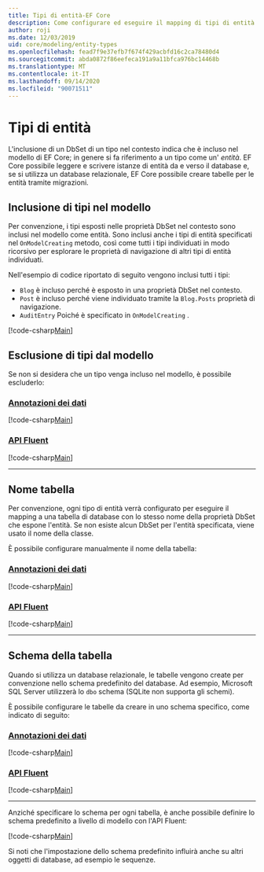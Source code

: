 ```yaml
---
title: Tipi di entità-EF Core
description: Come configurare ed eseguire il mapping di tipi di entità usando Entity Framework Core
author: roji
ms.date: 12/03/2019
uid: core/modeling/entity-types
ms.openlocfilehash: fead7f9e37efb7f674f429acbfd16c2ca78480d4
ms.sourcegitcommit: abda0872f86eefeca191a9a11bfca976bc14468b
ms.translationtype: MT
ms.contentlocale: it-IT
ms.lasthandoff: 09/14/2020
ms.locfileid: "90071511"
---
```

# <a name="entity-types"></a>Tipi di entità

L'inclusione di un DbSet di un tipo nel contesto indica che è incluso nel modello di EF Core; in genere si fa riferimento a un tipo come un' *entità*. EF Core possibile leggere e scrivere istanze di entità da e verso il database e, se si utilizza un database relazionale, EF Core possibile creare tabelle per le entità tramite migrazioni.

## <a name="including-types-in-the-model"></a>Inclusione di tipi nel modello

Per convenzione, i tipi esposti nelle proprietà DbSet nel contesto sono inclusi nel modello come entità. Sono inclusi anche i tipi di entità specificati nel `OnModelCreating` metodo, così come tutti i tipi individuati in modo ricorsivo per esplorare le proprietà di navigazione di altri tipi di entità individuati.

Nell'esempio di codice riportato di seguito vengono inclusi tutti i tipi:

* `Blog` è incluso perché è esposto in una proprietà DbSet nel contesto.
* `Post` è incluso perché viene individuato tramite la `Blog.Posts` proprietà di navigazione.
* `AuditEntry` Poiché è specificato in `OnModelCreating` .

[!code-csharp[Main](../../../samples/core/Modeling/Conventions/EntityTypes.cs?name=EntityTypes&highlight=3,7,16)]

## <a name="excluding-types-from-the-model"></a>Esclusione di tipi dal modello

Se non si desidera che un tipo venga incluso nel modello, è possibile escluderlo:

### <a name="data-annotations"></a>[Annotazioni dei dati](#tab/data-annotations)

[!code-csharp[Main](../../../samples/core/Modeling/DataAnnotations/IgnoreType.cs?name=IgnoreType&highlight=1)]

### <a name="fluent-api"></a>[API Fluent](#tab/fluent-api)

[!code-csharp[Main](../../../samples/core/Modeling/FluentAPI/IgnoreType.cs?name=IgnoreType&highlight=3)]

***

## <a name="table-name"></a>Nome tabella

Per convenzione, ogni tipo di entità verrà configurato per eseguire il mapping a una tabella di database con lo stesso nome della proprietà DbSet che espone l'entità. Se non esiste alcun DbSet per l'entità specificata, viene usato il nome della classe.

È possibile configurare manualmente il nome della tabella:

### <a name="data-annotations"></a>[Annotazioni dei dati](#tab/data-annotations)

[!code-csharp[Main](../../../samples/core/Modeling/DataAnnotations/TableName.cs?Name=TableName&highlight=1)]

### <a name="fluent-api"></a>[API Fluent](#tab/fluent-api)

[!code-csharp[Main](../../../samples/core/Modeling/FluentAPI/TableName.cs?Name=TableName&highlight=3-4)]

***

## <a name="table-schema"></a>Schema della tabella

Quando si utilizza un database relazionale, le tabelle vengono create per convenzione nello schema predefinito del database. Ad esempio, Microsoft SQL Server utilizzerà lo `dbo` schema (SQLite non supporta gli schemi).

È possibile configurare le tabelle da creare in uno schema specifico, come indicato di seguito:

### <a name="data-annotations"></a>[Annotazioni dei dati](#tab/data-annotations)

[!code-csharp[Main](../../../samples/core/Modeling/DataAnnotations/TableNameAndSchema.cs?name=TableNameAndSchema&highlight=1)]

### <a name="fluent-api"></a>[API Fluent](#tab/fluent-api)

[!code-csharp[Main](../../../samples/core/Modeling/FluentAPI/TableNameAndSchema.cs?name=TableNameAndSchema&highlight=3-4)]

***

Anziché specificare lo schema per ogni tabella, è anche possibile definire lo schema predefinito a livello di modello con l'API Fluent:

[!code-csharp[Main](../../../samples/core/Modeling/FluentAPI/DefaultSchema.cs?name=DefaultSchema&highlight=3)]

Si noti che l'impostazione dello schema predefinito influirà anche su altri oggetti di database, ad esempio le sequenze.
